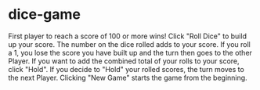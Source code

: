 # dice-game
First player to reach a score of 100 or more wins!
Click "Roll Dice" to build up your score. The number on the dice rolled adds to your score.
If you roll a 1, you lose the score you have built up and the turn then goes to the other Player.
If you want to add the combined total of your rolls to your score, click "Hold".
If you decide to "Hold" your rolled scores, the turn moves to the next Player.
Clicking "New Game" starts the game from the beginning.
